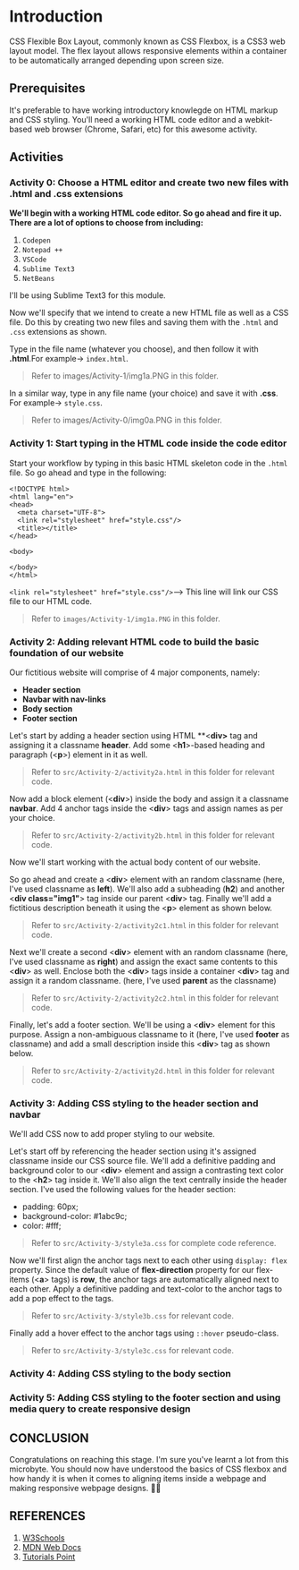 # Introduction  

CSS Flexible Box Layout, commonly known as CSS Flexbox, is a CSS3 web layout model. The flex layout allows responsive elements within a container to be automatically arranged depending upon screen size.  

## Prerequisites

It's preferable to have working introductory knowlegde on HTML markup and CSS styling. You'll need a working HTML code editor and a webkit-based web browser (Chrome, Safari, etc) for this awesome activity. 

## Activities  


### Activity 0: Choose a HTML editor and create two new files with .html and .css extensions

**We'll begin with a working HTML code editor. So go ahead and fire it up. There are a lot of options to choose from including:**

1. `Codepen`
2. `Notepad ++`
3. `VSCode`
4. `Sublime Text3`
5. `NetBeans`

I'll be using Sublime Text3 for this module.  

Now we'll specify that we intend to create a new HTML file as well as a CSS file. Do this by creating two new files and saving them with the `.html` and `.css` extensions as shown.  

Type in the file name (whatever you choose), and then follow it with **.html**.For example-> ``index.html``.  

> Refer to images/Activity-1/img1a.PNG in this folder.

In a similar way, type in any file name (your choice) and save it with **.css**. For example-> ``style.css``.    

> Refer to images/Activity-0/img0a.PNG in this folder.  


### Activity 1: Start typing in the HTML code inside the code editor

Start your workflow by typing in this basic HTML skeleton code in the `.html` file. So go ahead and type in the following:  

```
<!DOCTYPE html>
<html lang="en">
<head>
  <meta charset="UTF-8">
  <link rel="stylesheet" href="style.css"/>
  <title></title>
</head>

<body>

</body>
</html>
```  

`<link rel="stylesheet" href="style.css"/>`--> This line will link our CSS file to our HTML code.  

> Refer to `images/Activity-1/img1a.PNG` in this folder.

### Activity 2: Adding relevant HTML code to build the basic foundation of our website

Our fictitious website will comprise of 4 major components, namely:  

- **Header section**
- **Navbar with nav-links**
- **Body section**
- **Footer section**

Let's start by adding a header section using HTML **<**div>** tag and assigning it a classname **header**. Add some <**h1**>-based heading and paragraph (<**p**>) element in it as well.

> Refer to `src/Activity-2/activity2a.html` in this folder for relevant code.

Now add a block element (<**div**>) inside the body and assign it a classname **navbar**. Add 4 anchor tags inside the <**div**> tags and assign names as per your choice.  

> Refer to `src/Activity-2/activity2b.html` in this folder for relevant code.

Now we'll start working with the actual body content of our website.  

So go ahead and create a <**div**> element with an random classname (here, I've used classname as **left**). We'll also add a subheading (**h2**) and another <**div class="img1"**> tag inside our parent <**div**> tag. Finally we'll add a fictitious description beneath it using the <**p**> element as shown below.

> Refer to `src/Activity-2/activity2c1.html` in this folder for relevant code.  

Next we'll create a second <**div**> element with an random classname (here, I've used classname as **right**) and assign the exact same contents to this <**div**> as well. Enclose both the <**div**> tags inside a container <**div**> tag and assign it a random classname. (here, I've used **parent** as the classname)

> Refer to `src/Activity-2/activity2c2.html` in this folder for relevant code.  

Finally, let's add a footer section. We'll be using a <**div**> element for this purpose. Assign a non-ambiguous classname to it (here, I've used **footer** as classname) and add a small description inside this <**div**> tag as shown below.

> Refer to `src/Activity-2/activity2d.html` in this folder for relevant code.  

### Activity 3: Adding CSS styling to the header section and navbar

We'll add CSS now to add proper styling to our website.  

Let's start off by referencing the header section using it's assigned classname inside our CSS source file. We'll add a definitive padding and background color to our <**div**> element and assign a contrasting text color to the <**h2**> tag inside it. We'll also align the text centrally inside the header section. I've used the following values for the header section:  

- padding: 60px;
- background-color: #1abc9c;
- color: #fff;  

> Refer to `src/Activity-3/style3a.css` for complete code reference.  

Now we'll first align the anchor tags next to each other using `display: flex` property. Since the default value of **flex-direction** property for our flex-items (<**a**> tags) is **row**, the anchor tags are automatically aligned next to each other. Apply a definitive padding and text-color to the anchor tags to add a pop effect to the tags.  

> Refer to `src/Activity-3/style3b.css` for relevant code.  

Finally add a hover effect to the anchor tags using `::hover` pseudo-class. 

> Refer to `src/Activity-3/style3c.css` for relevant code.  

### Activity 4: Adding CSS styling to the body section  


### Activity 5: Adding CSS styling to the footer section  and using media query to create responsive design

  
## CONCLUSION  

Congratulations on reaching this stage. I'm sure you've learnt a lot from this microbyte. You should now have understood the basics of CSS flexbox and how handy it is when it comes to aligning items inside a webpage and making responsive webpage designs. 🎉🎉

## REFERENCES  

1. [W3Schools](https://www.w3schools.com/css/)
2. [MDN Web Docs](https://developer.mozilla.org/en-US/docs/Web/CSS)
3. [Tutorials Point](https://www.tutorialspoint.com/index.htm)

